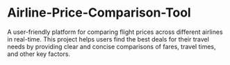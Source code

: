 # Airline-Price-Comparison-Tool
A user-friendly platform for comparing flight prices across different airlines in real-time. This project helps users find the best deals for their travel needs by providing clear and concise comparisons of fares, travel times, and other key factors.
